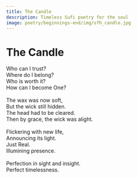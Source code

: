 ```yaml
---
title: The Candle
description: Timeless Sufi poetry for the soul
image: poetry/beginnings-end/img/sfh_candle.jpg
---
```


# The Candle

<div class="aphorism-text">

Who can I trust?  <br/>
Where do I belong?  <br/>
Who is worth it?  <br/>
How can I become One?  <br/>
  <br/>
The wax was now soft,  <br/>
But the wick still hidden.  <br/>
The head had to be cleared.  <br/>
Then by grace, the wick was alight. <br/> 
  <br/>
Flickering with new life, <br/> 
Announcing its light.  <br/>
Just Real.  <br/>
Illumining presence.  <br/>
  <br/>
Perfection in sight and insight.  <br/>
Perfect timelessness.  <br/>

</div>